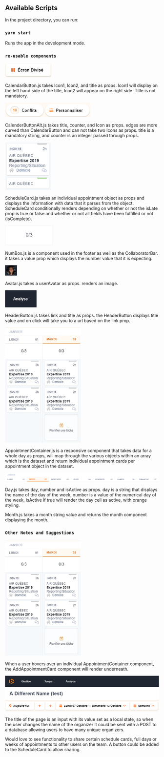 ## Available Scripts

In the project directory, you can run:

### `yarn start`

Runs the app in the development mode.

### `re-usable components`

![Calendar Button](./readmeAssets/CalendarButton.png) 

CalendarButton.js takes Icon1, Icon2, and title as props. Icon1 will display on the left hand side of the title, Icon2 will appear on the right side. Title is not mandatory.

![Calendar Button Alt](./readmeAssets/CalendarButtonAlt.png)

CalenderButtonAlt.js takes title, counter, and Icon as props. edges are more curved than CalendarButton and can not take two Icons as props. title is a mandatory string, and counter is an integer passed through props.

![Schedule Card](./readmeAssets/AppointmentCard.png)

ScheduleCard.js takes an individual appointment object as props and displays the information with data that it parses from the object. ScheduleCard conditionally renders depending on whether or not the isLate prop is true or false and whether or not all fields have been fulfilled or not (isComplete).

![Number Box](./readmeAssets/NumBox.png)

NumBox.js is a component used in the footer as well as the CollaboratorBar. it takes a value prop which displays the number value that it is expecting.

![Avatar](./readmeAssets/Avatar.png)

Avatar.js takes a userAvatar as props. renders an image.

![Header Button](./readmeAssets/headerButton.png)

HeaderButton.js takes link and title as props. the HeaderButton displays title value and on click will take you to a url based on the link prop.

![Appointment Container](./readmeAssets/addAppointment.png)

AppointmentContainer.js is a responsive component that takes data for a whole day as props, will map through the various objects within an array which is the dataset and return individual appointment cards per appointment object in the dataset.

![Day and Month Component](./readmeAssets/DayMonth.png)

Day.js takes day, number and isActive as props. day is a string that displays the name of the day of the week, number is a value of the numerical day of the week, isActive if true will render the day cell as active, with orange styling.

Month.js takes a month string value and returns the month component displaying the month.

### `Other Notes and Suggestions`

![Appointment Container](./readmeAssets/addAppointment.png)

When a user hovers over an individual AppointmentContainer component, the AddAppointmentCard component will render underneath.

![Title](./readmeAssets/TitleInput.png)

The title of the page is an input with its value set as a local state, so when the user changes the name of the organizer it could be sent with a POST to a database allowing users to have many unique organizers.

Would love to see functionality to share certain schedule cards, full days or weeks of appointments to other users on the team. A button could be added to the ScheduleCard to allow sharing.
